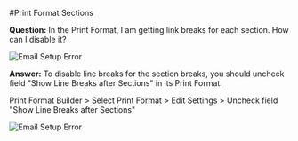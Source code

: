 #Print Format Sections

**Question:** In the Print Format, I am getting link breaks for each section. How can I disable it?

<img alt="Email Setup Error" class="screenshot" src="/docs/assets/img/articles/sections-1.png">

**Answer:** To disable line breaks for the section breaks, you should uncheck field "Show Line Breaks after Sections" in its Print Format.

Print Format Builder > Select Print Format > Edit Settings > Uncheck field "Show Line Breaks after Sections"

<img alt="Email Setup Error" class="screenshot" src="/docs/assets/img/articles/sections-2.gif">


